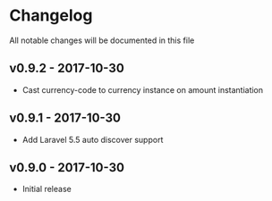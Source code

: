 # Changelog

All notable changes will be documented in this file

## v0.9.2 - 2017-10-30
- Cast currency-code to currency instance on amount instantiation

## v0.9.1 - 2017-10-30
- Add Laravel 5.5 auto discover support

## v0.9.0 - 2017-10-30
- Initial release